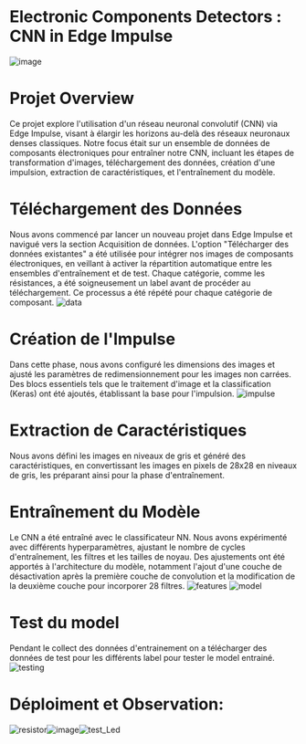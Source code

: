 
# Electronic Components Detectors : CNN in Edge Impulse
![image](https://github.com/GhozlenBY/-Electronic-components-dectetors/assets/148441001/5b119b2f-8bc7-48c1-8c28-d71624c188f1)

# Projet Overview
Ce projet explore l'utilisation d'un réseau neuronal convolutif (CNN) via Edge Impulse, visant à élargir les horizons au-delà des réseaux neuronaux denses classiques. Notre focus était sur un ensemble de données de composants électroniques pour entraîner notre CNN, incluant les étapes de transformation d'images, téléchargement des données, création d'une impulsion, extraction de caractéristiques, et l'entraînement du modèle.

# Téléchargement des Données
Nous avons commencé par lancer un nouveau projet dans Edge Impulse et navigué vers la section Acquisition de données. L'option "Télécharger des données existantes" a été utilisée pour intégrer nos images de composants électroniques, en veillant à activer la répartition automatique entre les ensembles d'entraînement et de test. Chaque catégorie, comme les résistances, a été soigneusement un label avant de procéder au téléchargement. Ce processus a été répété pour chaque catégorie de composant.
![data](https://github.com/GhozlenBY/-Electronic-components-dectetors/assets/148441001/9ae11c69-0752-4ce5-982f-b6c768ad45a2)


# Création de l'Impulse
Dans cette phase, nous avons configuré les dimensions des images et ajusté les paramètres de redimensionnement pour les images non carrées. Des blocs essentiels tels que le traitement d'image et la classification (Keras) ont été ajoutés, établissant la base pour l'impulsion.
![impulse](https://github.com/GhozlenBY/-Electronic-components-dectetors/assets/148441001/2cad8bbf-517d-43f8-b7fb-ea11eadf79e8)

# Extraction de Caractéristiques
Nous avons défini les images en niveaux de gris et généré des caractéristiques, en convertissant les images en pixels de 28x28 en niveaux de gris, les préparant ainsi pour la phase d'entraînement.

# Entraînement du Modèle
Le CNN a été entraîné avec le classificateur NN. Nous avons expérimenté avec différents hyperparamètres, ajustant le nombre de cycles d'entraînement, les filtres et les tailles de noyau. Des ajustements ont 
été apportés à l'architecture du modèle, notamment l'ajout d'une couche de désactivation après la première couche de convolution et la modification de la deuxième couche pour incorporer 28 filtres.
![features](https://github.com/GhozlenBY/-Electronic-components-dectetors/assets/148441001/962b7471-47ed-47ca-9cfa-7bf203cb1793)
![model](https://github.com/GhozlenBY/-Electronic-components-dectetors/assets/148441001/e6885679-80c0-49c8-9cc6-30816f68f6f9)

# Test du model
Pendant le collect des données d'entrainement on a télécharger des données de test pour les différents label pour tester le model entrainé.
![testing](https://github.com/GhozlenBY/-Electronic-components-dectetors/assets/148441001/72914955-952c-482a-9da9-36c3fbf6bc09)

# Déploiment et Observation:
![resistor](https://github.com/GhozlenBY/-Electronic-components-dectetors/assets/148441001/2f1aec02-9fbd-4a5f-b1a6-c9ac71456101)![image](https://github.com/GhozlenBY/-Electronic-components-dectetors/assets/148441001/afed8343-ea1a-497b-8a29-63f36d84f2dc)![test_Led](https://github.com/GhozlenBY/-Electronic-components-dectetors/assets/148441001/280bc024-459a-463e-9e5b-ef63fccc6b50)



